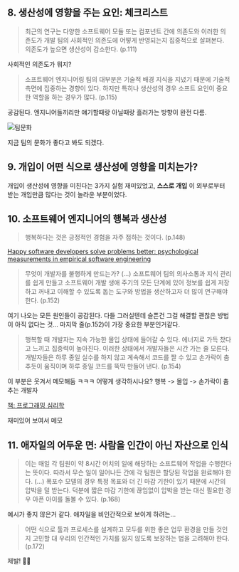 ## 8. 생산성에 영향을 주는 요인: 체크리스트

> 최근의 연구는 다양한 소프트웨어 모듈 또는 컴포넌트 간에 의존도와 이러한 의존도가 개발 팀의 사회적인 의존도에 어떻게 반영되는지 집중적으로 살펴본다. 의존도가 높으면 생산성이 감소한다. (p.111)

사회적인 의존도가 뭐지?

> 소프트웨어 엔지니어링 팀의 대부분은 기술적 배경 지식을 지녔기 때문에 기술적 측면에 집중하는 경향이 있다. 하지만 특히나 생산성의 경우 소프트 요인이 중요한 역할을 하는 경우가 많다. (p.115)

공감된다. 엔지니어들끼리만 얘기할때랑 아닐때랑 흘러가는 방향이 완전 다름.

![팀문화](https://github.com/techy-tales/rethinking-productivity-in-software-engineering/assets/18068051/c39483fb-ae7f-43fa-8103-b82e34caca98)

지금 팀의 문화가 좋다고 봐도 되겠다.

## 9. 개입이 어떤 식으로 생산성에 영향을 미치는가?

개입이 생산성에 영향을 미친다는 3가지 실험 재미있었고, **스스로 개입** 이 외부로부터 받는 개입만큼 많다는 것이 놀라운 부분이었다.

## 10. 소프트웨어 엔지니어의 행복과 생산성

> 행복하다는 것은 긍정적인 경험을 자주 접하는 것이다. (p.148)

[Happy software developers solve problems better: psychological measurements in empirical software engineering](https://peerj.com/articles/289/)

> 무엇이 개발자를 불행하게 만드는가? (...) 소프트웨어 팀의 의사소통과 지식 관리를 쉽게 만들고 소프트웨어 개발 생애 주기의 모든 단계에 있어 정보를 쉽게 저장하고 꺼내고 이해할 수 있도록 돕는 도구와 방법을 생산하고자 더 많이 연구해야 한다. (p.152)

여기 나오는 모든 원인들이 공감된다. 다들 그러실텐데 슬픈건 그걸 해결할 괜찮은 방법이 아직 없다는 것... 마지막 줄(p.152)이 가장 중요한 부분인거같다.

> 행복할 때 개발자는 지속 가능한 몰입 상태에 들어갈 수 있다. 에너지로 가득 찼다고 느끼고 집중력이 높아진다. 이러한 상태에서 개발자들은 시간 가는 줄 모른다. 개발자들은 하루 종일 실수를 하지 않고 계속해서 코드를 짤 수 있고 손가락이 춤추듯이 움직이며 하루 종일 코드를 뚝딱 만들어 낸다. (p.154)

이 부분은 웃겨서 메모해둠 ㅋㅋㅋ 어떻게 생각하시나요? 행복 -> 몰입 -> 손가락이 춤추는 개발자

[책: 프로그래밍 심리학](https://www.aladin.co.kr/shop/wproduct.aspx?ISBN=8966260985&ttbkey=ttboutsideris1727002&COPYPaper=1)

재미있어 보여서 메모

## 11. 애자일의 어두운 면: 사람을 인간이 아닌 자산으로 인식

> 이는 매일 각 팀원이 약 8시간 어치의 일에 해당하는 소프트웨어 작업을 수행한다는 뜻이다. 따라서 무슨 일이 일어나든 간에 각 팀원은 할당된 작업을 완료해야 한다. (...) 폭포수 모델의 경우 특정 목표와 더 긴 마감 기한이 있기 때문에 시간의 압박을 덜 받는다. 덕분에 짧은 마감 기한에 끊임없이 압박을 받는 대신 필요한 경우 아픈 아이를 돌볼 수 있다. (p.168)

예시가 좋지 않은거 같다. 애자일을 비인간적으로 보이게 하려는...

> 어떤 식으로 툴과 프로세스를 설계하고 모두를 위한 좋은 업무 환경을 만들 것인지 고민할 대 우리의 인간적인 가치를 잃지 않도록 보장하는 법을 고려해야 한다. (p.172)

제발! 🙏🏻
